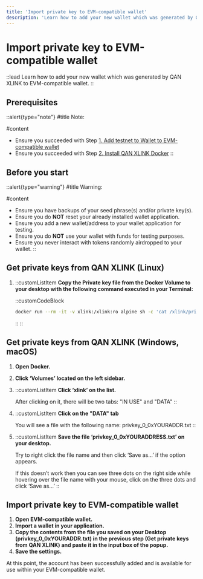 ```yaml
---
title: 'Import private key to EVM-compatible wallet'
description: 'Learn how to add your new wallet which was generated by QAN XLINK to EVM-compatible wallet. '
---
```


# Import private key to EVM-compatible wallet

::lead
Learn how to add your new wallet which was generated by QAN XLINK to EVM-compatible wallet. 
::

## Prerequisites

::alert{type="note"}
#title
Note:

#content
- Ensure you succeeded with Step [1. Add testnet to Wallet to EVM-compatible wallet](/testnet/setup/wallet/evm-wallet)
- Ensure you succeeded with Step [2. Install QAN XLINK Docker](/testnet/setup/qan-xlink/docker)
::

## Before you start

::alert{type="warning"}
#title
Warning:

#content
- Ensure you have backups of your seed phrase(s) and/or private key(s).
- Ensure you do **NOT** reset your already installed wallet application.
- Ensure you add a new wallet/address to your wallet application for testing.
- Ensure you do **NOT** use your wallet with funds for testing purposes.
- Ensure you never interact with tokens randomly airdropped to your wallet.
::

## Get private keys from QAN XLINK (Linux)

1. ::customListItem
    **Copy the Private key file from the Docker Volume to your desktop with the following command executed in your Terminal:**

    ::customCodeBlock
    ```sh
    docker run --rm -it -v xlink:/xlink:ro alpine sh -c 'cat /xlink/privkey*'
    ```
    ::
::

## Get private keys from QAN XLINK (Windows, macOS)

1. **Open Docker.**
2. **Click ‘Volumes’ located on the left sidebar.**
3. ::customListItem
    **Click ‘xlink’ on the list.**

    After clicking on it, there will be two tabs: "IN USE" and "DATA"
::
4. ::customListItem
    **Click on the "DATA" tab**

    You will see a file with the following name: privkey_0_0xYOURADDR.txt
::
5. ::customListItem
    **Save the file ‘privkey_0_0xYOURADDRESS.txt’ on your desktop.**

    Try to right click the file name and then click ‘Save as...’ if the option appears. 

    If  this doesn’t work then you can see three dots on the right side while hovering over the file name with your mouse, click on the three dots and click ‘Save as...’
::

## Import private key to EVM-compatible wallet

1. **Open EVM-compatible wallet.**
2. **Import a wallet in your application.**
8. **Copy the contents from the file you saved on your Desktop (privkey_0_0xYOURADDR.txt) in the previous step (Get private keys from QAN XLINK) and paste it in the input box of the popup.**
9. **Save the settings.**

At this point, the account has been successfully added and is available for use within your EVM-compatible wallet.